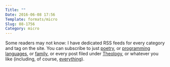 ```yaml
---
Title: ""
Date: 2016-06-08 17:56
Template: formats/micro
Slug: 08-1756
Category: micro
---
```


Some readers may not know: I have dedicated RSS feeds for every category and tag on the site. You can subscribe to just [poetry], or [programming languages], or [family], or every post filed under [Theology], or whatever you like (including, of course, [everything]).

[poetry]: http://www.chriskrycho.com/feeds/poetry.xml
[programming languages]: http://www.chriskrycho.com/feeds/programming-languages.xml
[family]: http://www.chriskrycho.com/feeds/family.xml
[Theology]: http://www.chriskrycho.com/feeds/theology.xml
[everything]: http://www.chriskrycho.com/feed.xml
